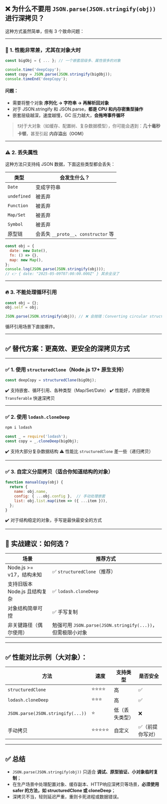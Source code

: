 ## ❌ 为什么不要用 `JSON.parse(JSON.stringify(obj))` 进行深拷贝？

这种方式虽然简单，但有 3 个致命问题：

---

### 🧠 1. **性能非常差，尤其在对象大时**

```js
const bigObj = { ... }; // 一个嵌套层级多、属性很多的对象

console.time('deepCopy');
const copy = JSON.parse(JSON.stringify(bigObj));
console.timeEnd('deepCopy');
```

#### 问题：

* 需要将整个对象 **序列化 → 字符串 → 再解析回对象**
* 对于 JSON.stringify 和 JSON.parse，**都是 CPU 和内存密集型操作**
* 嵌套层级越深，速度越慢，GC 压力越大，**会拖垮事件循环**

> ❗️对于大对象（如缓存、配置树、复杂数据模型），你可能会遇到：**几十毫秒卡顿**，甚至引起 **内存溢出（OOM）**

---

### ⚠️ 2. **丢失属性**

这种方法只支持纯 JSON 数据，下面这些类型都会丢失：

| 类型          | 会发生什么？                          |
| ----------- | ------------------------------- |
| `Date`      | 变成字符串                           |
| `undefined` | 被丢弃                             |
| `Function`  | 被丢弃                             |
| `Map/Set`   | 被丢弃                             |
| `Symbol`    | 被丢弃                             |
| 原型链         | 会丢失 `__proto__`、`constructor` 等 |

```js
const obj = {
  date: new Date(),
  fn: () => {},
  map: new Map(),
};
console.log(JSON.parse(JSON.stringify(obj)));
// 👉 { date: "2025-05-09T07:00:00.000Z" } 其余全没了
```

---

### 🔥 3. **不能处理循环引用**

```js
const obj = {};
obj.self = obj;

JSON.parse(JSON.stringify(obj)); // ❌ 会抛错：Converting circular structure to JSON
```

循环引用场景下直接爆炸。

---

## ✅ 替代方案：更高效、更安全的深拷贝方式

---

### ✅ 1. 使用 `structuredClone`（Node.js 17+ 原生支持）

```js
const deepCopy = structuredClone(bigObj);
```

✔️ 支持嵌套、循环引用、各种类型（Map/Set/Date）
✔️ 性能好，内部使用 `Transferable` 快速深拷贝

---

### ✅ 2. 使用 `lodash.cloneDeep`

```bash
npm i lodash
```

```js
const _ = require('lodash');
const copy = _.cloneDeep(bigObj);
```

✔️ 支持大部分复杂数据结构
⚠️ 性能比 `structuredClone` 差一些（递归拷贝）

---

### ✅ 3. 自定义分层拷贝（适合你知道结构的对象）

```js
function manualCopy(obj) {
  return {
    name: obj.name,
    config: { ...obj.config },  // 手动处理嵌套
    list: obj.list.map(item => ({ ...item })),
  };
}
```

✔️ 对于结构稳定的对象，手写是最快最安全的方式

---

## 🚀 实战建议：如何选？

| 场景                  | 推荐方式                                           |
| ------------------- | ---------------------------------------------- |
| Node.js >= v17，结构未知 | ✅ `structuredClone`（推荐）                        |
| 支持旧版本 Node.js 且结构复杂 | ✅ `lodash.cloneDeep`                           |
| 对象结构简单可控            | ✅ 手写复制                                         |
| 非关键路径（偶尔使用）         | 勉强可用 `JSON.parse(JSON.stringify(...))`，但需极限小对象 |

---

## ✅ 性能对比示例（大对象）：

| 方法                                | 速度    | 支持类型    | 是否安全     |
| --------------------------------- | ----- | ------- | -------- |
| `structuredClone`                 | ⭐⭐⭐⭐  | 高       | ✅        |
| `lodash.cloneDeep`                | ⭐⭐⭐   | 高       | ✅        |
| `JSON.parse(JSON.stringify(...))` | ⭐     | 低（丢失类型） | ❌        |
| 手动拷贝                              | ⭐⭐⭐⭐⭐ | 自定义     | ✅（前提你写对） |

---

## ✅ 总结

* `JSON.parse(JSON.stringify(obj))` 只适合 **调试、原型验证、小对象临时复制**；
* 在生产场景中处理配置对象、缓存副本、HTTP响应深拷贝等场景，**必须使用 safer 的方法，如 structuredClone 或 cloneDeep**；
* 深拷贝不当，轻则延迟严重，重则卡死进程或数据错误。

